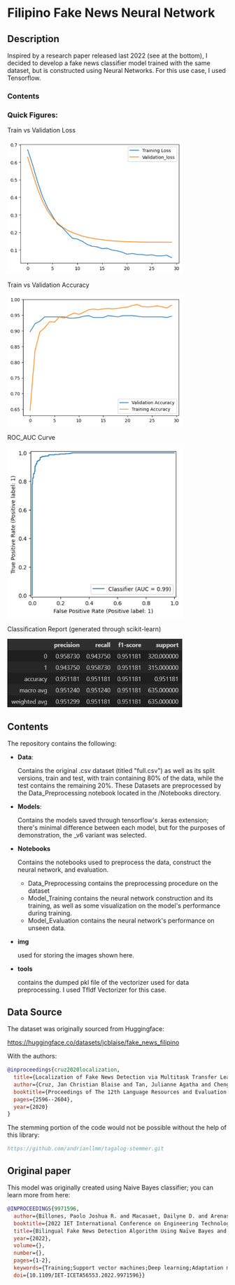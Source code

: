 # Filipino Fake News Neural Network

## Description
Inspired by a research paper released last 2022 (see at the bottom), I decided to develop a fake news classifier model trained with the same dataset, but is constructed using Neural Networks.
For this use case, I used Tensorflow.

### Contents

### Quick Figures:

Train vs Validation Loss

<img src="img/train_val_loss.PNG" alt="Train vs Validation Loss" width="400"/>

Train vs Validation Accuracy

<img src="img/train_val_acc.PNG" alt="Train vs Validation Accuracy" width="400"/>


ROC_AUC Curve

<img src="img/ROC_AUC.PNG" alt="ROC Curve" width="400"/>


Classification Report (generated through scikit-learn)

<img src="img/class_rep.PNG" alt="Classif_report" width="400"/>

## Contents

The repository contains the following:
- **Data**:

  Contains the original .csv dataset (titled "full.csv") as well as its split versions, train and test, with train containing 80% of the data,
  while the test contains the remaining 20%.
  These Datasets are preprocessed by the Data_Preprocessing notebook located in the /Notebooks directory.
- **Models**:

  Contains the models saved through tensorflow's .keras extension; there's minimal difference between each model, but for the purposes of demonstration,
  the _v6 variant was selected.
- **Notebooks**

  Contains the notebooks used to preprocess the data, construct the neural network, and evaluation.
  - Data_Preprocessing contains the preprocessing procedure on the dataset
  - Model_Training contains the neural network construction and its training, as well as some visualization on the model's performance during training.
  - Model_Evaluation contains the neural network's performance on unseen data.
- **img**

  used for storing the images shown here.
- **tools**

  contains the dumped pkl file of the vectorizer used for data preprocessing. I used TfIdf Vectorizer for this case.
  
## Data Source
The dataset was originally sourced from Huggingface: 

https://huggingface.co/datasets/jcblaise/fake_news_filipino

With the authors:
```bibtex
@inproceedings{cruz2020localization,
  title={Localization of Fake News Detection via Multitask Transfer Learning},
  author={Cruz, Jan Christian Blaise and Tan, Julianne Agatha and Cheng, Charibeth},
  booktitle={Proceedings of The 12th Language Resources and Evaluation Conference},
  pages={2596--2604},
  year={2020}
}
```
The stemming portion of the code would not be possible without the help of this library:
```bibtex
https://github.com/andrianllmm/tagalog-stemmer.git
```

   
Original paper
---
This model was originally created using Naive Bayes classifier; you can learn more from here:

```bibtex
@INPROCEEDINGS{9971596,
  author={Billones, Paolo Joshua R. and Macasaet, Dailyne D. and Arenas, Shearyl U.},
  booktitle={2022 IET International Conference on Engineering Technologies and Applications (IET-ICETA)}, 
  title={Bilingual Fake News Detection Algorithm Using Naïve Bayes and Support Vector Machine Models}, 
  year={2022},
  volume={},
  number={},
  pages={1-2},
  keywords={Training;Support vector machines;Deep learning;Adaptation models;Machine learning algorithms;Neural networks;Predictive models;machine learning;fake news detection;classifier models;bilingual algorithm},
  doi={10.1109/IET-ICETA56553.2022.9971596}}
```



